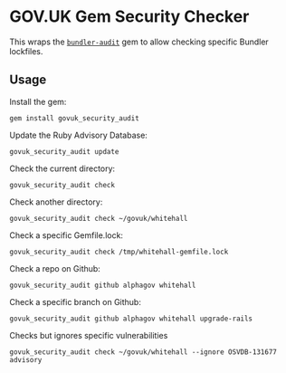 # GOV.UK Gem Security Checker

This wraps the [`bundler-audit`](https://github.com/rubysec/bundler-audit/) gem to allow checking
specific Bundler lockfiles.

## Usage

Install the gem:

```
gem install govuk_security_audit
```

Update the Ruby Advisory Database:

```
govuk_security_audit update
```

Check the current directory:

```
govuk_security_audit check
```

Check another directory:

```
govuk_security_audit check ~/govuk/whitehall
```

Check a specific Gemfile.lock:

```
govuk_security_audit check /tmp/whitehall-gemfile.lock
```

Check a repo on Github:

```
govuk_security_audit github alphagov whitehall
```

Check a specific branch on Github:

```
govuk_security_audit github alphagov whitehall upgrade-rails
```

Checks but ignores specific vulnerabilities

```
govuk_security_audit check ~/govuk/whitehall --ignore OSVDB-131677 advisory
```

